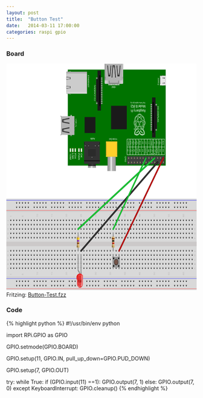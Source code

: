 ```yaml
---
layout: post
title:  "Button Test"
date:   2014-03-11 17:00:00
categories: raspi gpio
---
```


### Board

<img src="/images/Button-Test_Steckplatine.svg" width="800" height="600" alt="bread board" /><br />
Fritzing: [Button-Test.fzz](/images/fritzing/Button-Test.fzz)

### Code

{% highlight python %}
#!/usr/bin/env python

import RPi.GPIO as GPIO

GPIO.setmode(GPIO.BOARD)

GPIO.setup(11, GPIO.IN, pull_up_down=GPIO.PUD_DOWN)

GPIO.setup(7, GPIO.OUT)

try:
         while True:
                 if (GPIO.input(11) ==1):
                        GPIO.output(7, 1)
                 else:
                        GPIO.output(7, 0)
except KeyboardInterrupt:
    GPIO.cleanup()
{% endhighlight %}
